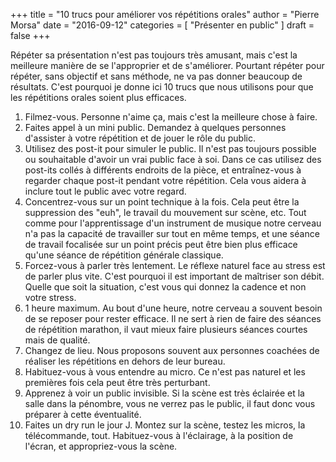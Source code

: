 +++
title      = "10 trucs pour améliorer vos répétitions orales"
author     = "Pierre Morsa"
date       = "2016-09-12"
categories = [ "Présenter en public" ]
draft      = false
+++

Répéter sa présentation n'est pas toujours très amusant, mais c'est la meilleure manière de se l'approprier et de s'améliorer. Pourtant répéter pour répéter, sans objectif et sans méthode, ne va pas donner beaucoup de résultats. C'est pourquoi je donne ici 10 trucs que nous utilisons pour que les répétitions orales soient plus efficaces.

1. Filmez-vous. Personne n'aime ça, mais c'est la meilleure chose à faire.
2. Faites appel à un mini public. Demandez à quelques personnes d'assister à votre répétition et de jouer le rôle du public.
3. Utilisez des post-it pour simuler le public. Il n'est pas toujours possible ou souhaitable d'avoir un vrai public face à soi. Dans ce cas utilisez des post-its collés à différents endroits de la pièce, et entraînez-vous à regarder chaque post-it pendant votre répétition. Cela vous aidera à inclure tout le public avec votre regard. 
4. Concentrez-vous sur un point technique à la fois. Cela peut être la suppression des "euh", le travail du mouvement sur scène, etc. Tout comme pour l'apprentissage d'un instrument de musique notre cerveau n'a pas la capacité de travailler sur tout en même temps, et une séance de travail focalisée sur un point précis peut être bien plus efficace qu'une séance de répétition générale classique.
5. Forcez-vous à parler très lentement. Le réflexe naturel face au stress est de parler plus vite. C'est pourquoi il est important de maîtriser son débit. Quelle que soit la situation, c'est vous qui donnez la cadence et non votre stress.
6. 1 heure maximum. Au bout d'une heure, notre cerveau a souvent besoin de se reposer pour rester efficace. Il ne sert à rien de faire des séances de répétition marathon, il vaut mieux faire plusieurs séances courtes mais de qualité.
7. Changez de lieu. Nous proposons souvent aux personnes coachées de réaliser les répétitions en dehors de leur bureau.
8. Habituez-vous à vous entendre au micro. Ce n'est pas naturel et les premières fois cela peut être très perturbant.
9. Apprenez à voir un public invisible. Si la scène est très éclairée et la salle dans la pénombre, vous ne verrez pas le public, il faut donc vous préparer à cette éventualité.
10. Faites un dry run le jour J. Montez sur la scène, testez les micros, la télécommande, tout. Habituez-vous à l'éclairage, à la position de l'écran, et appropriez-vous la scène.
